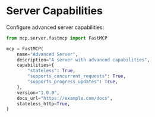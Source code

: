 # Server Capabilities

Configure advanced server capabilities:

```python
from mcp.server.fastmcp import FastMCP

mcp = FastMCP(
    name="Advanced Server",
    description="A server with advanced capabilities",
    capabilities={
        "stateless": True,
        "supports_concurrent_requests": True,
        "supports_progress_updates": True,
    },
    version="1.0.0",
    docs_url="https://example.com/docs",
    stateless_http=True,
)
``` 